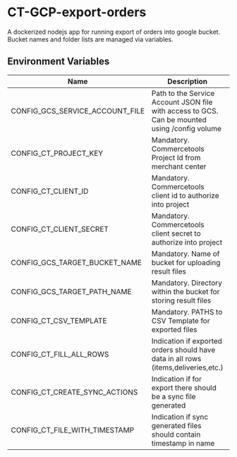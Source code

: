 # CT-GCP-export-orders

A dockerized nodejs app for running export of orders into google bucket. Bucket names and folder lists are managed via variables.

## Environment Variables

| Name                                       | Description                                                                                   | Default Value       |
| ------------------------------------------ | --------------------------------------------------------------------------------------------- | ------------------- |
| CONFIG\_GCS\_SERVICE\_ACCOUNT_FILE         | Path to the Service Account JSON file with access to GCS. Can be mounted using /config volume | /config/gcs_sa.json |
| CONFIG\_CT\_PROJECT\_KEY                   | Mandatory. Commercetools Project Id from merchant center                                      | --                  |
| CONFIG\_CT\_CLIENT\_ID                     | Mandatory. Commercetools client id to authorize into project                                  | --                  |
| CONFIG\_CT\_CLIENT_SECRET                  | Mandatory. Commercetools client secret to authorize into project                              | --                  |
| CONFIG\_GCS\_TARGET\_BUCKET\_NAME          | Mandatory. Name of bucket for uploading result files                                          | --                  |
| CONFIG\_GCS\_TARGET\_PATH\_NAME            | Mandatory. Directory within the bucket for storing result files                               | --                  |
| CONFIG\_CT\_CSV\_TEMPLATE                  | Mandatory. PATHS to CSV Template for exported files                                           | --                  |
| CONFIG\_CT\_FILL\_ALL\_ROWS                | Indication if exported orders should have data in all rows (items,deliveries,etc.)            | false               |
| CONFIG\_CT\_CREATE\_SYNC\_ACTIONS          | Indication if for export there should be a sync file generated                                | false               |
| CONFIG\_CT\_FILE\_WITH\_TIMESTAMP          | Indication if sync generated files should contain timestamp in name                           | false               |
